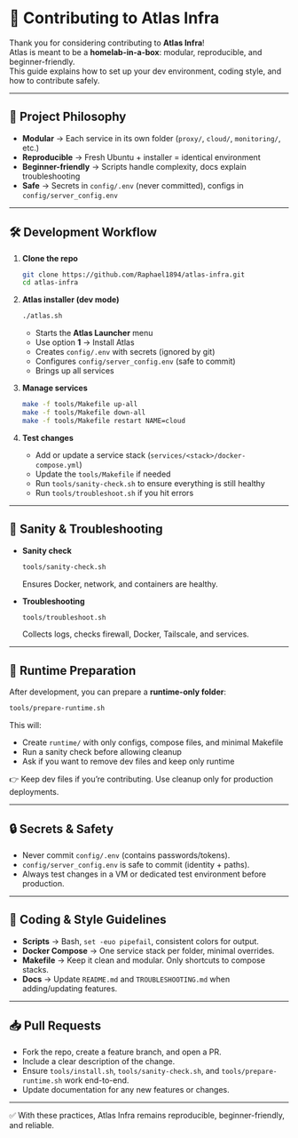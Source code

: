 # 🤝 Contributing to Atlas Infra

Thank you for considering contributing to **Atlas Infra**!  
Atlas is meant to be a **homelab-in-a-box**: modular, reproducible, and beginner-friendly.  
This guide explains how to set up your dev environment, coding style, and how to contribute safely.

---

## 📂 Project Philosophy

- **Modular** → Each service in its own folder (`proxy/`, `cloud/`, `monitoring/`, etc.)  
- **Reproducible** → Fresh Ubuntu + installer = identical environment  
- **Beginner-friendly** → Scripts handle complexity, docs explain troubleshooting  
- **Safe** → Secrets in `config/.env` (never committed), configs in `config/server_config.env`  

---

## 🛠 Development Workflow

1. **Clone the repo**
   ```bash
   git clone https://github.com/Raphael1894/atlas-infra.git
   cd atlas-infra
   ```

2. **Atlas installer (dev mode)**
   ```bash
   ./atlas.sh
   ```
   - Starts the **Atlas Launcher** menu  
   - Use option **1** → Install Atlas  
   - Creates `config/.env` with secrets (ignored by git)  
   - Configures `config/server_config.env` (safe to commit)  
   - Brings up all services  

3. **Manage services**
   ```bash
   make -f tools/Makefile up-all
   make -f tools/Makefile down-all
   make -f tools/Makefile restart NAME=cloud
   ```

4. **Test changes**
   - Add or update a service stack (`services/<stack>/docker-compose.yml`)  
   - Update the `tools/Makefile` if needed  
   - Run `tools/sanity-check.sh` to ensure everything is still healthy  
   - Run `tools/troubleshoot.sh` if you hit errors  

---

## 🧪 Sanity & Troubleshooting

- **Sanity check**
  ```bash
  tools/sanity-check.sh
  ```
  Ensures Docker, network, and containers are healthy.

- **Troubleshooting**
  ```bash
  tools/troubleshoot.sh
  ```
  Collects logs, checks firewall, Docker, Tailscale, and services.

---

## 🧹 Runtime Preparation

After development, you can prepare a **runtime-only folder**:

```bash
tools/prepare-runtime.sh
```

This will:
- Create `runtime/` with only configs, compose files, and minimal Makefile  
- Run a sanity check before allowing cleanup  
- Ask if you want to remove dev files and keep only runtime  

👉 Keep dev files if you’re contributing. Use cleanup only for production deployments.

---

## 🔒 Secrets & Safety

- Never commit `config/.env` (contains passwords/tokens).  
- `config/server_config.env` is safe to commit (identity + paths).  
- Always test changes in a VM or dedicated test environment before production.

---

## 📜 Coding & Style Guidelines

- **Scripts** → Bash, `set -euo pipefail`, consistent colors for output.  
- **Docker Compose** → One service stack per folder, minimal overrides.  
- **Makefile** → Keep it clean and modular. Only shortcuts to compose stacks.  
- **Docs** → Update `README.md` and `TROUBLESHOOTING.md` when adding/updating features.  

---

## 📥 Pull Requests

- Fork the repo, create a feature branch, and open a PR.  
- Include a clear description of the change.  
- Ensure `tools/install.sh`, `tools/sanity-check.sh`, and `tools/prepare-runtime.sh` work end-to-end.  
- Update documentation for any new features or changes.  

---

✅ With these practices, Atlas Infra remains reproducible, beginner-friendly, and reliable.
